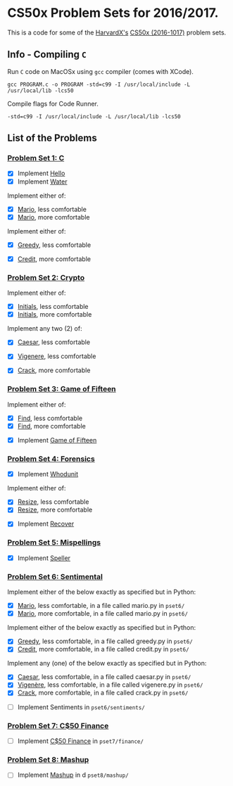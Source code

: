 # CS50x Problem Sets for 2016/2017.

This is a code for some of the [HarvardX's](https://www.edx.org/school/harvardx) [CS50x (2016-1017)](https://www.edx.org/course/introduction-computer-science-harvardx-cs50x) problem sets.

## Info - Compiling `C`

 Run `C` code on MacOSx using `gcc` compiler (comes with XCode).

 ```gcc PROGRAM.c -o PROGRAM -std=c99 -I /usr/local/include -L /usr/local/lib -lcs50```

Compile flags for Code Runner.

 ```-std=c99 -I /usr/local/include -L /usr/local/lib -lcs50```


## List of the Problems

### [Problem Set 1: C](http://docs.cs50.net/2017/x/psets/1/pset1.html)

- [x] Implement [Hello](http://docs.cs50.net/problems/hello/hello.html)
- [x] Implement [Water](http://docs.cs50.net/problems/water/water.html)

Implement either of:
  * [x] [Mario](http://docs.cs50.net/problems/mario/less/mario.html), less comfortable
  * [x] [Mario](http://docs.cs50.net/problems/mario/more/mario.html), more comfortable

Implement either of:
  * [x] [Greedy](http://docs.cs50.net/problems/greedy/greedy.html), less comfortable
  * [x] [Credit](http://docs.cs50.net/problems/credit/credit.html), more comfortable


### [Problem Set 2: Crypto](http://docs.cs50.net/2017/x/psets/2/pset2.html)

Implement either of:
  * [x] [Initials](http://docs.cs50.net/problems/initials/less/initials.html), less comfortable
  * [x] [Initials](http://docs.cs50.net/problems/initials/more/initials.html), more comfortable

Implement any two (2) of:
  * [x] [Caesar](http://docs.cs50.net/problems/caesar/caesar.html), less comfortable
  * [x] [Vigenere](http://docs.cs50.net/problems/vigenere/vigenere.html), less comfortable
  * [x] [Crack](http://docs.cs50.net/problems/crack/crack.html), more comfortable


### [Problem Set 3: Game of Fifteen](http://docs.cs50.net/2017/x/psets/3/pset3.html)

Implement either of:
  * [x] [Find](http://docs.cs50.net/problems/find/less/find.html), less comfortable
  * [x] [Find](http://docs.cs50.net/problems/find/more/find.html), more comfortable

- [x] Implement [Game of Fifteen](http://docs.cs50.net/problems/fifteen/fifteen.html)


### [Problem Set 4: Forensics](http://docs.cs50.net/2017/x/psets/4/pset4.html)

- [x] Implement [Whodunit](http://docs.cs50.net/problems/whodunit/whodunit.html)

Implement either of:
  * [x] [Resize](http://docs.cs50.net/problems/resize/less/resize.html), less comfortable
  * [x] [Resize](http://docs.cs50.net/problems/resize/more/resize.html), more comfortable

- [x] Implement [Recover](http://docs.cs50.net/problems/recover/recover.html)


### [Problem Set 5: Mispellings](http://docs.cs50.net/2017/x/psets/5/pset5.html)

- [x] Implement [Speller](http://docs.cs50.net/problems/speller/speller.html)


### [Problem Set 6: Sentimental](http://docs.cs50.net/2017/x/psets/6/pset6.html)

Implement either of the below exactly as specified but in Python:
  * [x] [Mario](http://docs.cs50.net/problems/mario/less/mario.html), less comfortable, in a file called mario.py in `pset6/`
  * [x] [Mario](http://docs.cs50.net/problems/mario/more/mario.html), more comfortable, in a file called mario.py in `pset6/`

Implement either of the below exactly as specified but in Python:
  * [x] [Greedy](http://docs.cs50.net/problems/greedy/greedy.html), less comfortable, in a file called greedy.py in `pset6/`
  * [x] [Credit](http://docs.cs50.net/problems/credit/credit.html), more comfortable, in a file called credit.py in `pset6/`

Implement any (one) of the below exactly as specified but in Python:
  * [x] [Caesar](http://docs.cs50.net/problems/caesar/caesar.html), less comfortable, in a file called caesar.py in `pset6/`
  * [x] [Vigenère](http://docs.cs50.net/problems/vigenere/vigenere.html), less comfortable, in a file called vigenere.py in `pset6/`
  * [x] [Crack](http://docs.cs50.net/problems/crack/crack.html), more comfortable, in a file called crack.py in `pset6/`

- [ ] Implement Sentiments in `pset6/sentiments/`


### [Problem Set 7: C$50 Finance](http://docs.cs50.net/2017/x/psets/7/pset7.html)

- [ ] Implement [C$50 Finance](http://docs.cs50.net/problems/finance/finance.html) in `pset7/finance/`


### [Problem Set 8: Mashup](http://docs.cs50.net/2017/x/psets/8/pset8.html)

- [ ] Implement [Mashup](http://docs.cs50.net/problems/mashup/mashup.html) in d `pset8/mashup/`
